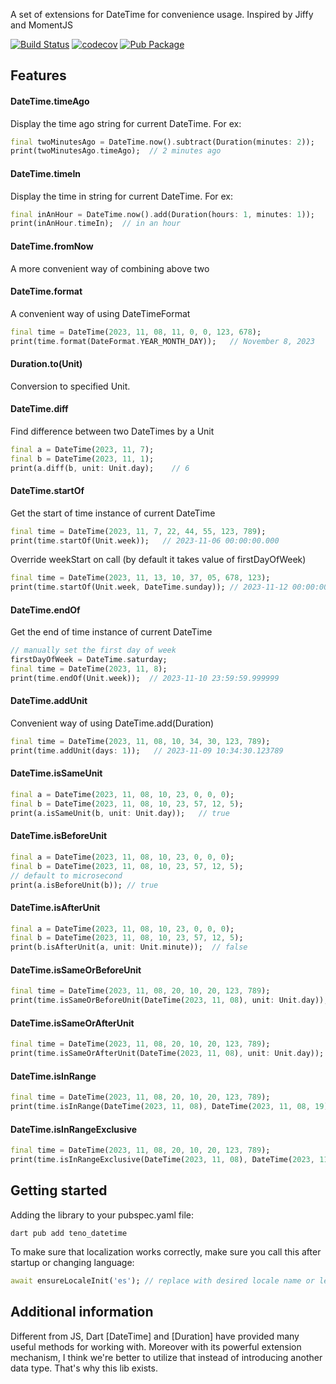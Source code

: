 A set of extensions for DateTime for convenience usage.
Inspired by Jiffy and MomentJS

[![Build Status](https://github.com/hnvcam/teno_datetime/actions/workflows/ci.yaml/badge.svg)](https://github.com/hnvcam/teno_datetime)
[![codecov](https://codecov.io/gh/hnvcam/teno_datetime/graph/badge.svg?token=FCRWMFYD3O)](https://codecov.io/gh/hnvcam/teno_datetime)
[![Pub Package](https://img.shields.io/pub/v/teno_datetime)](https://pub.dev/packages/teno_datetime)


## Features

#### DateTime.timeAgo
Display the time ago string for current DateTime.
For ex:
```dart
final twoMinutesAgo = DateTime.now().subtract(Duration(minutes: 2));
print(twoMinutesAgo.timeAgo);  // 2 minutes ago
```
#### DateTime.timeIn
Display the time in string for current DateTime.
For ex:
```dart
final inAnHour = DateTime.now().add(Duration(hours: 1, minutes: 1));
print(inAnHour.timeIn);  // in an hour
```
#### DateTime.fromNow
A more convenient way of combining above two

#### DateTime.format
A convenient way of using DateTimeFormat
```dart
final time = DateTime(2023, 11, 08, 11, 0, 0, 123, 678);
print(time.format(DateFormat.YEAR_MONTH_DAY));   // November 8, 2023
```
#### Duration.to(Unit)
Conversion to specified Unit.

#### DateTime.diff
Find difference between two DateTimes by a Unit
```dart
final a = DateTime(2023, 11, 7);
final b = DateTime(2023, 11, 1);
print(a.diff(b, unit: Unit.day);    // 6
```
#### DateTime.startOf
Get the start of time instance of current DateTime
```dart
final time = DateTime(2023, 11, 7, 22, 44, 55, 123, 789);
print(time.startOf(Unit.week));   // 2023-11-06 00:00:00.000
```
Override weekStart on call (by default it takes value of firstDayOfWeek)
```dart
final time = DateTime(2023, 11, 13, 10, 37, 05, 678, 123);
print(time.startOf(Unit.week, DateTime.sunday)); // 2023-11-12 00:00:00.000
```
#### DateTime.endOf
Get the end of time instance of current DateTime
```dart
// manually set the first day of week
firstDayOfWeek = DateTime.saturday;
final time = DateTime(2023, 11, 8);
print(time.endOf(Unit.week));  // 2023-11-10 23:59:59.999999
```
#### DateTime.addUnit
Convenient way of using DateTime.add(Duration)
```dart
final time = DateTime(2023, 11, 08, 10, 34, 30, 123, 789);
print(time.addUnit(days: 1));   // 2023-11-09 10:34:30.123789
```
#### DateTime.isSameUnit
```dart
final a = DateTime(2023, 11, 08, 10, 23, 0, 0, 0);
final b = DateTime(2023, 11, 08, 10, 23, 57, 12, 5);
print(a.isSameUnit(b, unit: Unit.day));   // true
```
#### DateTime.isBeforeUnit
```dart
final a = DateTime(2023, 11, 08, 10, 23, 0, 0, 0);
final b = DateTime(2023, 11, 08, 10, 23, 57, 12, 5);
// default to microsecond
print(a.isBeforeUnit(b)); // true
```
#### DateTime.isAfterUnit
```dart
final a = DateTime(2023, 11, 08, 10, 23, 0, 0, 0);
final b = DateTime(2023, 11, 08, 10, 23, 57, 12, 5);
print(b.isAfterUnit(a, unit: Unit.minute));  // false
```
#### DateTime.isSameOrBeforeUnit
```dart
final time = DateTime(2023, 11, 08, 20, 10, 20, 123, 789);
print(time.isSameOrBeforeUnit(DateTime(2023, 11, 08), unit: Unit.day));    // true
```
#### DateTime.isSameOrAfterUnit
```dart
final time = DateTime(2023, 11, 08, 20, 10, 20, 123, 789);
print(time.isSameOrAfterUnit(DateTime(2023, 11, 08), unit: Unit.day));    // true
```
#### DateTime.isInRange
```dart
final time = DateTime(2023, 11, 08, 20, 10, 20, 123, 789);
print(time.isInRange(DateTime(2023, 11, 08), DateTime(2023, 11, 08, 19));  // false
```
#### DateTime.isInRangeExclusive
```dart
final time = DateTime(2023, 11, 08, 20, 10, 20, 123, 789);
print(time.isInRangeExclusive(DateTime(2023, 11, 08), DateTime(2023, 11, 08, 21)); // true
```

## Getting started

Adding the library to your pubspec.yaml file:
```shell
dart pub add teno_datetime
```

To make sure that localization works correctly, make sure you call this after startup or changing language:
```dart
await ensureLocaleInit('es'); // replace with desired locale name or leave it empty to get value from Intl.systemLocale
```


## Additional information
Different from JS, Dart [DateTime] and [Duration] have provided many useful methods for working with.
Moreover with its powerful extension mechanism, I think we're better to utilize that instead of introducing
another data type. That's why this lib exists.
